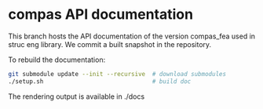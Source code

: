 # compas API documentation

This branch hosts the API documentation of the version compas_fea used in struc eng library.
We commit a built snapshot in the repository.

To rebuild the documentation:

``` sh
git submodule update --init --recursive  # download submodules
./setup.sh                               # build doc
```

The rendering output is available in ./docs


